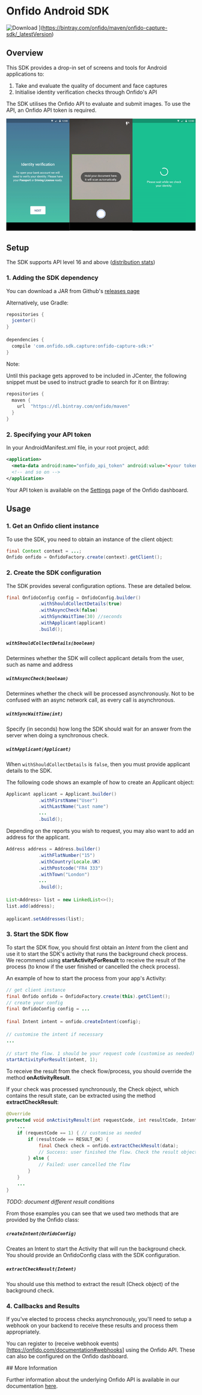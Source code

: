 # Onfido Android SDK

![Download](https://api.bintray.com/packages/onfido/maven/onfido-capture-sdk/images/download.svg) ](https://bintray.com/onfido/maven/onfido-capture-sdk/_latestVersion)

## Overview

This SDK provides a drop-in set of screens and tools for Android applications to:

1. Take and evaluate the quality of document and face captures
2. Initialise identity verification checks through Onfido's API

The SDK utilises the Onfido API to evaluate and submit images.  To use the API, an Onfido API token is required.

![Various views from the SDK](screenshots.png "")

## Setup

The SDK supports API level 16 and above ([distribution stats](https://developer.android.com/about/dashboards/index.html))

### 1. Adding the SDK dependency

You can download a JAR from Github's [releases page](https://github.com/onfido/onfido-android-sdk/releases)

Alternatively, use Gradle:

```gradle
repositories {
  jcenter()
}

dependencies {
  compile 'com.onfido.sdk.capture:onfido-capture-sdk:+'
}
```

Note:

Until this package gets approved to be included in JCenter, the following snippet must be used to instruct gradle to search for it on Bintray:

```gradle
repositories {
  maven {
    url  "https://dl.bintray.com/onfido/maven"
  }
}
```

### 2. Specifying your API token

In your AndroidManifest.xml file, in your root project, add:

```xml
<application>
  <meta-data android:name="onfido_api_token" android:value="<your token>"/>
  <!-- and so on -->
</application>
```

Your API token is available on the [Settings](https://onfido.com/dashboard/settings/api) page of the Onfido dashboard.

## Usage

### 1. Get an Onfido client instance

To use the SDK, you need to obtain an instance of the client object:

```java
final Context context = ...;
Onfido onfido = OnfidoFactory.create(context).getClient();
```

### 2. Create the SDK configuration

The SDK provides several configuration options.  These are detailed below.

```java
final OnfidoConfig config = OnfidoConfig.builder()
            .withShouldCollectDetails(true)
            .withAsyncCheck(false)
            .withSyncWaitTime(30) //seconds
            .withApplicant(applicant)
            .build();
```

##### `withShouldCollectDetails(boolean)`
Determines whether the SDK will collect applicant details from the user, such as name and address

##### `withAsyncCheck(boolean)`
Determines whether the check will be processed asynchronously.  Not to be confused with an async network call, as every call is asynchronous.

##### `withSyncWaitTime(int)`
Specify (in seconds) how long the SDK should wait for an answer from the server when doing a synchronous check.

##### `withApplicant(Applicant)`
When `withShouldCollectDetails` is `false`, then you must provide applicant details to the SDK.

The following code shows an example of how to create an Applicant object:

```java
Applicant applicant = Applicant.builder()
            .withFirstName("User")
            .withLastName("Last name")
            ...
            .build();
```

Depending on the reports you wish to request, you may also want to add an address for the applicant.

```java
Address address = Address.builder()
            .withFlatNumber("15")
            .withCountry(Locale.UK)
            .withPostcode("FR4 333")
            .withTown("London")
            ...
            .build();

List<Address> list = new LinkedList<>();
list.add(address);

applicant.setAddresses(list);
```

### 3. Start the SDK flow

To start the SDK flow, you should first obtain an *Intent* from the client and use it to start the SDK's activity that runs the background check process. We recommend using **startActivityForResult** to receive the result of the process (to know if the user finished or cancelled the check process).

An example of how to start the process from your app's Activity:

```java
// get client instance
final Onfido onfido = OnfidoFactory.create(this).getClient();
// create your config
final OnfidoConfig config = ...

final Intent intent = onfido.createIntent(config);

// customise the intent if necessary
...

// start the flow. 1 should be your request code (customise as needed)
startActivityForResult(intent, 1);
```

To receive the result from the check flow/process, you should override the method **onActivityResult**.

If your check was processed synchronously, the Check object, which contains the result state, can be extracted using the method **extractCheckResult**:

```java
@Override
protected void onActivityResult(int requestCode, int resultCode, Intent data) {
    ...
    if (requestCode == 1) { // customise as needed
        if (resultCode == RESULT_OK) {
            final Check check = onfido.extractCheckResult(data);
            // Success: user finished the flow. Check the result object
        } else {
            // Failed: user cancelled the flow
        }
    }
    ...
}
```

*TODO: document different result conditions*

From those examples you can see that we used two methods that are provided by the Onfido class:

##### `createIntent(OnfidoConfig)`
Creates an Intent to start the Activity that will run the background check. You should provide an OnfidoConfig class with the SDK configuration.

##### `extractCheckResult(Intent)`
You should use this method to extract the result (Check object) of the background check.

### 4. Callbacks and Results

If you've elected to process checks asynchronously, you'll need to setup a webhook on your backend to receive these results and process them appropriately.

You can register to (receive webhook events)[https://onfido.com/documentation#webhooks] using the Onfido API.  These can also be configured on the Onfido dashboard.

## More Information

Further information about the underlying Onfido API is available in our documentation [here](https://onfido.com/documentation).
